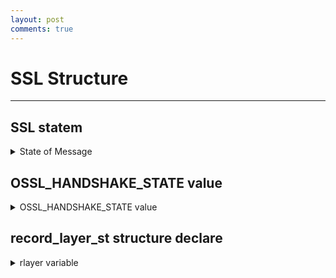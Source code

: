 ```yaml
---
layout: post
comments: true
---
```


# SSL Structure

---

## SSL statem

<details><summary>State of Message</summary>
<p>

- Message flow 상태를 나타낸다.
	- MSG_FLOW_UNINITED
	- MSG_FLOW_ERROR
	- MSG_FLOW_READING
	- MSG_FLOW_WRITING
	- MSG_FLOW_FINISHED

</p>
</details>

## OSSL_HANDSHAKE_STATE value

<details><summary>OSSL_HANDSHAKE_STATE value</summary>
<p>

```c
typedef enum {
    TLS_ST_BEFORE,
    TLS_ST_OK,
    DTLS_ST_CR_HELLO_VERIFY_REQUEST,
    TLS_ST_CR_SRVR_HELLO,
    TLS_ST_CR_CERT,
    TLS_ST_CR_CERT_STATUS,
    TLS_ST_CR_KEY_EXCH,
    TLS_ST_CR_CERT_REQ,
    TLS_ST_CR_SRVR_DONE,
    TLS_ST_CR_SESSION_TICKET,
    TLS_ST_CR_CHANGE,
    TLS_ST_CR_FINISHED,
    TLS_ST_CW_CLNT_HELLO,
    TLS_ST_CW_CERT,
    TLS_ST_CW_KEY_EXCH,
    TLS_ST_CW_CERT_VRFY,
    TLS_ST_CW_CHANGE,
    TLS_ST_CW_NEXT_PROTO,
    TLS_ST_CW_FINISHED,
    TLS_ST_SW_HELLO_REQ,
    TLS_ST_SR_CLNT_HELLO, 
    DTLS_ST_SW_HELLO_VERIFY_REQUEST,
    TLS_ST_SW_SRVR_HELLO,
    TLS_ST_SW_CERT, 
    TLS_ST_SW_KEY_EXCH,
    TLS_ST_SW_CERT_REQ,
    TLS_ST_SW_SRVR_DONE,
    TLS_ST_SR_CERT,
    TLS_ST_SR_KEY_EXCH,
    TLS_ST_SR_CERT_VRFY,
    TLS_ST_SR_NEXT_PROTO,
    TLS_ST_SR_CHANGE,
    TLS_ST_SR_FINISHED,
    TLS_ST_SW_SESSION_TICKET,
    TLS_ST_SW_CERT_STATUS,
    TLS_ST_SW_CHANGE,
    TLS_ST_SW_FINISHED,
    TLS_ST_SW_ENCRYPTED_EXTENSIONS,
    TLS_ST_CR_ENCRYPTED_EXTENSIONS,
    TLS_ST_CR_CERT_VRFY,
    TLS_ST_SW_CERT_VRFY,
    TLS_ST_CR_HELLO_REQ,
    TLS_ST_SW_KEY_UPDATE,
    TLS_ST_CW_KEY_UPDATE,
    TLS_ST_SR_KEY_UPDATE,
    TLS_ST_CR_KEY_UPDATE,
    TLS_ST_EARLY_DATA,
    TLS_ST_PENDING_EARLY_DATA_END,
    TLS_ST_CW_END_OF_EARLY_DATA,
    TLS_ST_SR_END_OF_EARLY_DATA
} OSSL_HANDSHAKE_STATE;
```

</p>
</details>

## record_layer_st structure declare

<details><summary>rlayer variable</summary>
<p>

- SSL 구조체의 rlayer 는 record layer 이다. 

```c
typedef struct record_layer_st {
    /* The parent SSL structure */
    SSL *s;
    /*
     * Read as many input bytes as possible (for
     * non-blocking reads)
     */
    int read_ahead;
    /* where we are when reading */
    int rstate;
    /* How many pipelines can be used to read data */
    size_t numrpipes;
    /* How many pipelines can be used to write data */
    size_t numwpipes;
    /* read IO goes into here */
    SSL3_BUFFER rbuf;
    /* write IO goes into here */
    SSL3_BUFFER wbuf[SSL_MAX_PIPELINES];
    /* each decoded record goes in here */
    SSL3_RECORD rrec[SSL_MAX_PIPELINES];
    /* used internally to point at a raw packet */
    unsigned char *packet;
    size_t packet_length;
    /* number of bytes sent so far */
    size_t wnum;
    unsigned char handshake_fragment[4];
    size_t handshake_fragment_len;
    /* The number of consecutive empty records we have received */
    size_t empty_record_count;
    /* partial write - check the numbers match */
    /* number bytes written */
    size_t wpend_tot;
    int wpend_type;
    /* number of bytes submitted */
    size_t wpend_ret;
    const unsigned char *wpend_buf;
    unsigned char read_sequence[SEQ_NUM_SIZE];
    unsigned char write_sequence[SEQ_NUM_SIZE];
    /* Set to true if this is the first record in a connection */
    unsigned int is_first_record;
    /* Count of the number of consecutive warning alerts received */
    unsigned int alert_count;
    DTLS_RECORD_LAYER *d;
} RECORD_LAYER;
```

</p>
</details>

